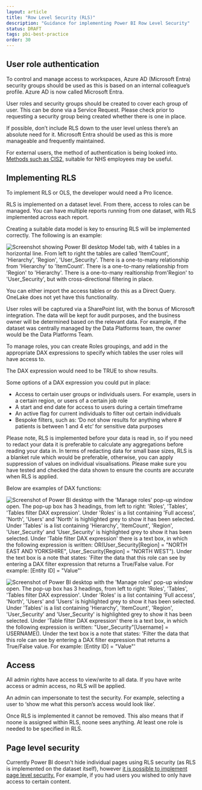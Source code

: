 ```yaml
---
layout: article
title: "Row Level Security (RLS)"
description: "Guidance for implementing Power BI Row Level Security"
status: DRAFT
tags: pbi-best-practice
order: 30
---
```

## User role authentication  
  
To control and manage access to workspaces, Azure AD (Microsoft Entra) security groups should be used as this is based on an internal colleague’s profile. Azure AD is now called Microsoft Entra.

User roles and security groups should be created to cover each group of user. This can be done via a Service Request. Please check prior to requesting a security group being created whether there is one in place.

If possible, don’t include RLS down to the user level unless there’s an absolute need for it. Microsoft Entra should be used as this is more manageable and frequently maintained.

For external users, the method of authentication is being looked into. [Methods such as CIS2,][rls 1] suitable for NHS employees may be useful.  
  
## Implementing RLS  
  
To implement RLS or OLS, the developer would need a Pro licence.

RLS is implemented on a dataset level. From there, access to roles can be managed. You can have multiple reports running from one dataset, with RLS implemented across each report.

Creating a suitable data model is key to ensuring RLS will be implemented correctly. The following is an example:  
  
![Screenshot showing Power BI desktop Model tab, with 4 tables in a horizontal line. From left to right the tables are called 'ItemCount', 'Hierarchy', 'Region', 'User_Security'. There is a one-to-many relationship from 'Hierarchy' to 'ItemCount'. There is a one-to-many relationship from 'Region' to 'Hierarchy'. There is a one-to-many realtionship from'Region' to 'User_Security', but with cross-directional filtering in place.](../images/data-model.png)  
  
You can either import the access tables or do this as a Direct Query. OneLake does not yet have this functionality.  
  
User roles will be captured via a SharePoint list, with the bonus of Microsoft integration. The data will be kept for audit purposes, and the business owner will be determined based on the relevant data. For example, if the dataset was centrally managed by the Data Platforms team, the owner would be the Data Platforms Team.  
  
To manage roles, you can create Roles groupings, and add in the appropriate DAX expressions to specify which tables the user roles will have access to.  
  
The DAX expression would need to be TRUE to show results.  
  
Some options of a DAX expression you could put in place:

- Access to certain user groups or individuals users. For example, users in a certain region, or users of a certain job role
- A start and end date for access to users during a certain timeframe
- An active flag for current individuals to filter out certain individuals
- Bespoke filters, such as: ‘Do not show results for anything where # patients is between 1 and 4 etc’ for sensitive data purposes  
  
Please note, RLS is implemented before your data is read in, so if you need to redact your data it is preferable to calculate any aggregations before reading your data in. In terms of redacting data for small base sizes, RLS is a blanket rule which would be preferable, otherwise, you can apply suppression of values on individual visualisations. Please make sure you have tested and checked the data shown to ensure the counts are accurate when RLS is applied.  
  
Below are examples of DAX functions:  
  
![Screenshot of Power BI desktop with the 'Manage roles' pop-up window open. The pop-up box has 3 headings, from left to right: 'Roles', 'Tables', 'Tables filter DAX expression'. Under 'Roles' is a list containing 'Full access', 'North', 'Users' and 'North' is highlighted grey to show it has been selected. Under 'Tables' is a list containing 'Hierarchy', 'ItemCount', 'Region', 'User_Security' and 'User_Security' is highlighted grey to show it has been selected. Under 'Table filter DAX expression' there is a text box, in which the following expression is written: OR(User_Security[Region] = "NORTH EAST AND YORKSHIRE", User_Security[Region] = "NORTH WEST"). Under the text box is a note that states: 'Filter the data that this role can see by entering a DAX filter expression that returns a True/False value. For example: [Entity ID] = "Value"'](../images/dax-1.png)  

![Screenshot of Power BI desktop with the 'Manage roles' pop-up window open. The pop-up box has 3 headings, from left to right: 'Roles', 'Tables', 'Tables filter DAX expression'. Under 'Roles' is a list containing 'Full access', 'North', 'Users' and 'Users' is highlighted grey to show it has been selected. Under 'Tables' is a list containing 'Hierarchy', 'ItemCount', 'Region', 'User_Security' and 'User_Security' is highlighted grey to show it has been selected. Under 'Table filter DAX expression' there is a text box, in which the following expression is written: "User_Security"[Username] = USERNAME(). Under the text box is a note that states: 'Filter the data that this role can see by entering a DAX filter expression that returns a True/False value. For example: [Entity ID] = "Value"'](../images/dax-2.png)  
  
## Access  
  
All admin rights have access to view/write to all data. If you have write access or admin access, no RLS will be applied.  
  
An admin can impersonate to test the security. For example, selecting a user to ‘show me what this person’s access would look like’.  
  
Once RLS is implemented it cannot be removed. This also means that if noone is assigned within RLS, noone sees anything. At least one role is needed to be specified in RLS.  
  
## Page level security  
  
Currently Power BI doesn't hide individual pages using RLS security (as RLS is implemented on the dataset itself), however [it is possible to implement page level security.][rls 2] For example, if you had users you wished to only have access to certain content.

[rls 1]: https://digital.nhs.uk/services/care-identity-service/applications-and-services/cis2-authentication/microsoft-authenticator
[rls 2]: https://radacad.com/page-level-security-workaround-in-power-bi